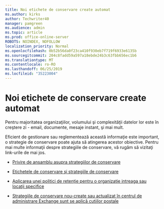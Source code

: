 ```yaml
---
title: Noi etichete de conservare create automat
ms.author: kirks
author: Techwriter40
manager: pamgreen
ms.audience: admin
ms.topic: article
ms.prod: office-online-server
ROBOTS: NOINDEX, NOFOLLOW
localization_priority: Normal
ms.openlocfilehash: 0b52b56da0f23ca410f930eb7f719f6933e6135b
ms.sourcegitcommit: 204c8fadd59a597a18ebde24b3c63fbb656ec1b6
ms.translationtype: MT
ms.contentlocale: ro-RO
ms.lasthandoff: 06/25/2019
ms.locfileid: "35223004"
---
```

# <a name="new-retention-labels-created-automatically"></a>Noi etichete de conservare create automat

Pentru majoritatea organizaţiilor, volumului şi complexităţii datelor lor este în creştere zi - email, documente, mesaje instant, şi mai mult.

Eficient de gestionare sau reglementează această informaţie este important, o strategie de conservare poate ajuta să atingerea acestor obiective. Pentru mai multe informaţii despre strategiile de conservare, vă rugăm să vizitaţi link-urile de mai jos.

- [Privire de ansamblu asupra strategiilor de conservare](https://docs.microsoft.com/office365/securitycompliance/retention-policies)

- [Etichetele de conservare şi strategiile de conservare](https://docs.microsoft.com/exchange/security-and-compliance/messaging-records-management/retention-tags-and-policies)

- [Aplicarea unei politici de retenție pentru o organizatie intreaga sau locaţii specifice](https://docs.microsoft.com/office365/securitycompliance/retention-policies#applying-a-retention-policy-to-an-entire-organization-or-specific-locations)

- [Strategiile de conservare nou-create sau actualizat în centrul de administrare Exchange sunt se aplică cutiilor poştale](https://docs.microsoft.com/alchemyinsights/retention-policies-in-exchange-admin-center-not-working)

